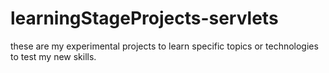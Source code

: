 # learningStageProjects-servlets
these are my experimental projects to learn specific topics or technologies to test my new skills. 
